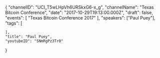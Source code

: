 {
    "channelID": "UCI_T5wLHpVh6URSkxG6-x_g",
    "channelName": "Texas Bitcoin Conference",
    "date": "2017-10-29T19:13:00.000Z",
    "draft": false,
    "events": [
        "Texas Bitcoin Conference 2017"
    ],
    "speakers": ["Paul Puey"],
    "tags": [

    ],
    "title": "Paul Puey",
    "youtubeID": "SNmRgPz3Tr0"
}

